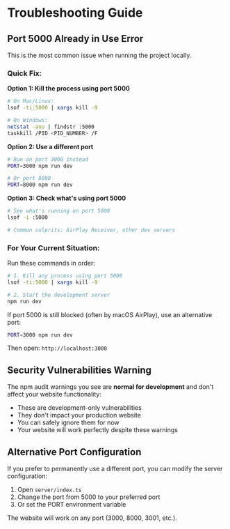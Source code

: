 # Troubleshooting Guide

## Port 5000 Already in Use Error

This is the most common issue when running the project locally.

### Quick Fix:

**Option 1: Kill the process using port 5000**
```bash
# On Mac/Linux:
lsof -ti:5000 | xargs kill -9

# On Windows:
netstat -ano | findstr :5000
taskkill /PID <PID_NUMBER> /F
```

**Option 2: Use a different port**
```bash
# Run on port 3000 instead
PORT=3000 npm run dev

# Or port 8000
PORT=8000 npm run dev
```

**Option 3: Check what's using port 5000**
```bash
# See what's running on port 5000
lsof -i :5000

# Common culprits: AirPlay Receiver, other dev servers
```

### For Your Current Situation:

Run these commands in order:

```bash
# 1. Kill any process using port 5000
lsof -ti:5000 | xargs kill -9

# 2. Start the development server
npm run dev
```

If port 5000 is still blocked (often by macOS AirPlay), use an alternative port:

```bash
PORT=3000 npm run dev
```

Then open: `http://localhost:3000`

## Security Vulnerabilities Warning

The npm audit warnings you see are **normal for development** and don't affect your website functionality:

- These are development-only vulnerabilities
- They don't impact your production website
- You can safely ignore them for now
- Your website will work perfectly despite these warnings

## Alternative Port Configuration

If you prefer to permanently use a different port, you can modify the server configuration:

1. Open `server/index.ts`
2. Change the port from 5000 to your preferred port
3. Or set the PORT environment variable

The website will work on any port (3000, 8000, 3001, etc.).